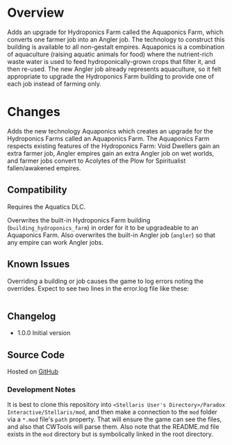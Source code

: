 # Overview

Adds an upgrade for Hydroponics Farm called the Aquaponics Farm, which converts one farmer job into an Angler job.  The technology to construct this building is available to all non-gestalt empires.  Aquaponics is a combination of aquaculture (raising aquatic animals for food) where the nutrient-rich waste water is used to feed hydroponically-grown crops that filter it, and then re-used.  The new Angler job already represents aquaculture, so it felt appropriate to upgrade the Hydroponics Farm building to provide one of each job instead of farming only.

# Changes

Adds the new technology Aquaponics which creates an upgrade for the Hydroponics Farms called an Aquaponics Farm.  The Aquaponics Farm respects existing features of the Hydroponics Farm: Void Dwellers gain an extra farmer job, Angler empires gain an extra Angler job on wet worlds, and farmer jobs convert to Acolytes of the Plow for Spiritualist fallen/awakened empires.

## Compatibility

Requires the Aquatics DLC.

Overwrites the built-in Hydroponics Farm building (`building_hydroponics_farm`) in order for it to be upgradeable to an Aquaponics Farm.  Also overwrites the built-in Angler job (`angler`) so that any empire can work Angler jobs.

## Known Issues

Overriding a building or job causes the game to log errors noting the overrides.  Expect to see two lines in the error.log file like these:

```

```

## Changelog

* 1.0.0 Initial version

## Source Code

Hosted on [GitHub]()

### Development Notes

It is best to clone this repository into `<Stellaris User's Directory>/Paradox Interactive/Stellaris/mod`, and then make a connection to the `mod` folder via a `*.mod` file's `path` property.  That will ensure the game can see the files, and also that CWTools will parse them.  Also note that the README.md file exists in the `mod` directory but is symbolically linked in the root directory.